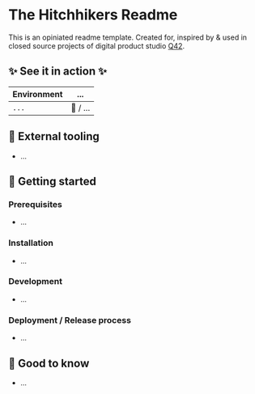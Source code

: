 <!-- 

Hi developer! 

You can fill this readme for your own project. 
Try to keep the root readme as short as possible. 
Link to separate markdown files in /documentation for extensive information about a topic.

Good luck!

-->


# The Hitchhikers Readme

<!-- Describe where this readme is about.  -->

This is an opiniated readme template. Created for, inspired by & used in closed source projects of digital product studio [Q42](https://www.q42.nl/en).

## ✨ See it in action ✨

| Environment | ...      |
| ----------- | -------- | 
| `...`       | 🚧 / ... | 

## 🧰 External tooling

<!-- Provide links to external used tooling, like a Sketch, Jira, etc. -->

- ...
 

## 🚀 Getting started

### Prerequisites

<!-- 
   Which software or library's are needed to be able to install this project?
 -->

- ...

### Installation

<!-- How to install this project (after having the prerequisites)? -->

- ...

### Development

<!-- How to actually start developing? -->

- ...

### Deployment / Release process 

<!-- How to deploy it to an environment or release it to an environment / store? -->

- ...

## 🤚 Good to know

<!-- 
  A place to provide extra information (or links to it) about the project.
-->

- ... 

<!-- 

or use headings (when having lots of information)

## ...
...

-->